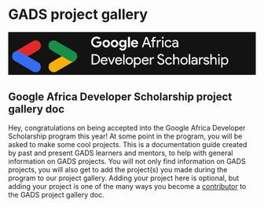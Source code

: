 # GADS project gallery

![](.gitbook/assets/google-africa-developer-scholarship-gads-program-2020-1-1-.png)

## Google Africa Developer Scholarship project gallery doc

Hey, congratulations on being accepted into the Google Africa Developer Scholarship program this year! At some point in the program, you will be asked to make some cool projects. This is a documentation guide created by past and present GADS learners and mentors, to help with general information on GADS projects. You will not only find information on GADS projects, you will also get to add the project\(s\) you made during the program to our project gallery. Adding your project here is optional, but adding your project is one of the many ways you become a [contributor](https://github.com/gads-projects/doc/blob/main/contributor.md) to the GADS project gallery doc.


